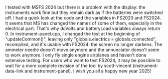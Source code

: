 I tested with MSFS 2024 but there is a problem with the display: the instruments work fine but they remain dark as if the batteries were switched off.
I had a quick look at the code and the variables in FS2020 and FS2024.
It seems that MS has changed the names of some of them, especially in the electrical part. That's why dcVolts and batteryLoad variables always return 0.
In instrument-panel.cpp, I changed the test at the beginning of "updateCommon()", leaving only "globals.electrics = globals.connected", recompiled, and it's usable with FS2024: the screen no longer darkens.
The ammeter needle doesn't move anymore and the annunciator doesn't seem to work anymore.
I only fly single engine airplanes and haven't done extensive testing. 
For users who want to test FS2024, it may be possible to wait for a more complete revision of the tool by scott-vincent (instrument-data-link and instrument-panel).
I wish you all a happy new year 2025!
